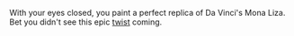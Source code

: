 With your eyes closed, you paint a perfect replica of Da Vinci's Mona Liza.
Bet you didn't see this epic [twist](../epic/epic.md) coming.